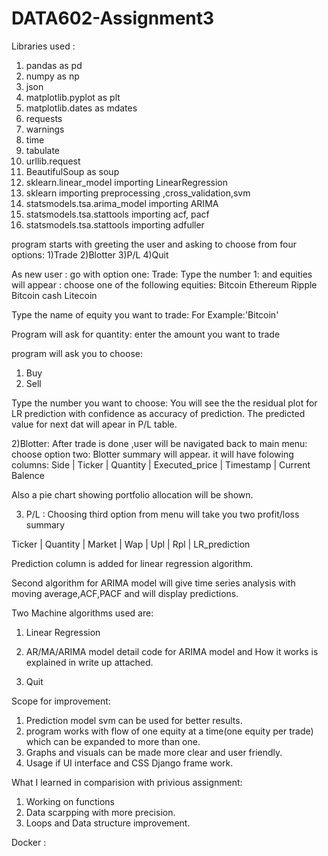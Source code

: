 # DATA602-Assignment3

Libraries used :
1) pandas as pd
2) numpy as np
3) json
4) matplotlib.pyplot as plt
5) matplotlib.dates as mdates
6) requests
7) warnings
8) time
9) tabulate
10) urllib.request 
11) BeautifulSoup as soup
12) sklearn.linear_model importing LinearRegression
13) sklearn importing preprocessing ,cross_validation,svm
14) statsmodels.tsa.arima_model importing ARIMA
15) statsmodels.tsa.stattools importing acf, pacf
16) statsmodels.tsa.stattools importing adfuller

program starts with greeting the user and asking to choose from four options:
1)Trade
2)Blotter
3)P/L
4)Quit

As new user : go with option one: Trade:
Type the number 1: and equities will appear :
choose one of the following equities:
Bitcoin
Ethereum
Ripple
Bitcoin cash
Litecoin
           
Type the name of equity you want to trade: For Example:'Bitcoin'

Program will ask for quantity:
enter the amount you want to trade

program will ask you to choose:
1) Buy
2) Sell

Type the number you want to choose:
You will see the the residual plot for LR prediction with confidence as accuracy of prediction.
The predicted value for next dat will apear in P/L table.


2)Blotter:
After trade is done ,user will be navigated back to main menu:
choose option two:
Blotter summary will appear.
it will have folowing columns:
Side   | Ticker   |   Quantity |   Executed_price | Timestamp  |   Current Balence

Also a pie chart showing portfolio allocation will be shown.

3) P/L :
Choosing third option from menu will take you two profit/loss summary

Ticker   |   Quantity |   Market |   Wap |   Upl |   Rpl |   LR_prediction

Prediction column is added for linear regression algorithm.

Second algorithm for ARIMA model will give time series analysis with moving average,ACF,PACF and  will display predictions.

Two Machine algorithms used are:
1) Linear Regression
2) AR/MA/ARIMA model
detail code for ARIMA model and How it works is explained in write up attached.

4) Quit



Scope for improvement:
1) Prediction model svm can be used for better results.
2) program works with flow of one equity at a time(one equity per trade) which can be expanded to more than one.
3) Graphs and visuals can be made more clear and user friendly.
4) Usage if UI interface and CSS Django frame work.


What I learned in comparision with privious assignment:
1) Working on functions
2) Data scarpping with more precision.
3) Loops and Data structure improvement.


Docker :

